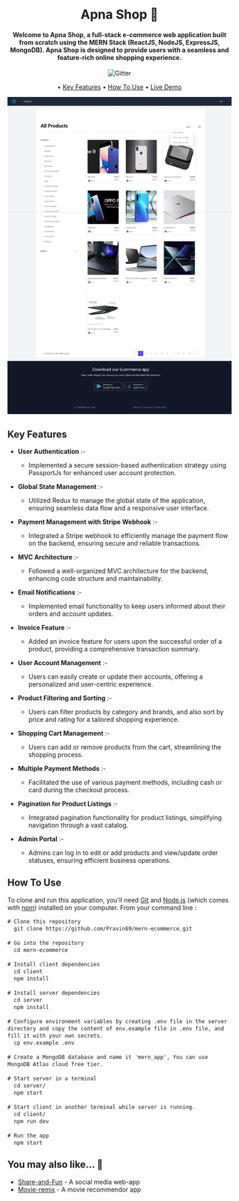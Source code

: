 <h1 align="center">
	Apna Shop 🛒   
</h1>
<h4 align="center">Welcome to Apna Shop, a full-stack e-commerce web application built from scratch using the MERN Stack (ReactJS, NodeJS, ExpressJS, MongoDB). Apna Shop is designed to provide users with a seamless and feature-rich online shopping experience.</h4>

<p align="center">
    <img src="https://img.shields.io/badge/%E2%9D%A4-Made%20with%20Love-blue"  alt="Gitter">
</p>

<p align="center">
  • <a href="#key-features">Key Features</a> 
  • <a href="#how-to-use">How To Use</a> 
  • <a href="https://mern-ecommerce-gold.vercel.app">Live Demo</a> 
  </p>

<p align="center">
<img src="https://github.com/Pravin69/mern-ecommerce/blob/main/Server/demo/app_ss.jpeg?raw=true" alt="Apna Shop Capture" style="max-width: 100% !important">
</p>

## Key Features

- **User Authentication** :-

  - Implemented a secure session-based authentication strategy using PassportJs for enhanced user account protection.

- **Global State Management** :-

  - Utilized Redux to manage the global state of the application, ensuring seamless data flow and a responsive user interface.

- **Payment Management with Stripe Webhook** :-

  - Integrated a Stripe webhook to efficiently manage the payment flow on the backend, ensuring secure and reliable transactions.

- **MVC Architecture** :-

  - Followed a well-organized MVC architecture for the backend, enhancing code structure and maintainability.

- **Email Notifications** :-

  - Implemented email functionality to keep users informed about their orders and account updates.

- **Invoice Feature** :-

  - Added an invoice feature for users upon the successful order of a product, providing a comprehensive transaction summary.

- **User Account Management** :-

  - Users can easily create or update their accounts, offering a personalized and user-centric experience.

- **Product Filtering and Sorting** :-

  - Users can filter products by category and brands, and also sort by price and rating for a tailored shopping experience.

- **Shopping Cart Management** :-

  - Users can add or remove products from the cart, streamlining the shopping process.

- **Multiple Payment Methods** :-

  - Facilitated the use of various payment methods, including cash or card during the checkout process.

- **Pagination for Product Listings** :-

  - Integrated pagination functionality for product listings, simplifying navigation through a vast catalog.

- **Admin Portal** :-
  - Admins can log in to edit or add products and view/update order statuses, ensuring efficient business operations.

## How To Use

To clone and run this application, you'll need [Git](https://git-scm.com) and [Node.js](https://nodejs.org/en/download/) (which comes with [npm](http://npmjs.com)) installed on your computer. From your command line :

```
# Clone this repository
  git clone https://github.com/Pravin69/mern-ecommerce.git

# Go into the repository
  cd mern-ecommerce

# Install client dependencies
  cd client
  npm install

# Install server dependencies
  cd server
  npm install

# Configure environment variables by creating .env file in the server directory and copy the content of env.example file in .env file, and fill it with your own secrets.
  cp env.example .env

# Create a MongoDB database and name it 'mern_app', You can use MongoDB Atlas cloud free tier.

# Start server in a terminal
  cd server/
  npm start

# Start client in another terminal while server is running.
  cd client/
  npm run dev

# Run the app
  npm start
```

## You may also like... 🙂

- [Share-and-Fun](https://github.com/Pravin69/Share-and-Fun-Web-app) - A social media web-app
- [Movie-remix](https://github.com/Pravin69/movie-remix) - A movie recommendor app
